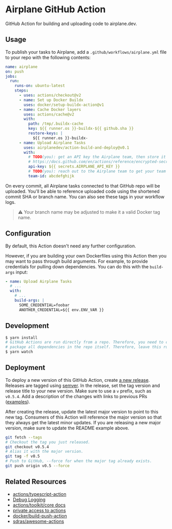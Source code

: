 # Airplane GitHub Action

GitHub Action for building and uploading code to airplane.dev.

## Usage

To publish your tasks to Airplane, add a `.github/workflows/airplane.yml` file to your repo with the following contents:

```yaml
name: airplane
on: push
jobs:
  run:
    runs-on: ubuntu-latest
    steps:
      - uses: actions/checkout@v2
      - name: Set up Docker Buildx
        uses: docker/setup-buildx-action@v1
      - name: Cache Docker layers
        uses: actions/cache@v2
        with:
          path: /tmp/.buildx-cache
          key: ${{ runner.os }}-buildx-${{ github.sha }}
          restore-keys: |
            ${{ runner.os }}-buildx-
      - name: Upload Airplane Tasks
        uses: airplanedev/action-build-and-deploy@v0.1
        with:
          # TODO(you): get an API key the Airplane team, then store it as a GitHub Secret:
          # https://docs.github.com/en/actions/reference/encrypted-secrets#creating-encrypted-secrets-for-a-repository
          api-key: ${{ secrets.AIRPLANE_API_KEY }}
          # TODO(you): reach out to the Airplane team to get your team's ID
          team-id: abcdefghijk
```

On every commit, all Airplane tasks connected to that GitHub repo will be uploaded. You'll be able to reference uploaded code using the shortened commit SHA or branch name. You can also see these tags in your workflow logs.

> ⚠️ Your branch name may be adjusted to make it a valid Docker tag name.

## Configuration

By default, this Action doesn't need any further configuration.

However, if you are building your own Dockerfiles using this Action then you may want to pass through build arguments. For example, to provide credentials for pulling down dependencies. You can do this with the `build-args` input:

```yaml
- name: Upload Airplane Tasks
  # ...
  with:
    # ...
    build-args: |
      SOME_CREDENTIAL=foobar
      ANOTHER_CREDENTIAL=${{ env.ENV_VAR }}
```

## Development

```sh
$ yarn install
# GitHub Actions are run directly from a repo. Therefore, you need to compile and
# package all dependencies in the repo itself. Therefore, leave this running:
$ yarn watch
```

## Deployment

To deploy a new version of this GitHub Action, create [a new release](https://github.com/airplanedev/action-build-and-deploy/releases/new). Releases are tagged using [semver](https://github.com/actions/toolkit/blob/master/docs/action-versioning.md#versioning). In the release, set the tag version and release title to your new version. Make sure to use a `v` prefix, such as `v0.5.4`. Add a description of the changes with links to previous PRs ([examples](https://github.com/airplanedev/action-build-and-deploy/releases)).

After creating the release, update the latest major version to point to this new tag. Consumers of this Action will reference the major version so that they always get the latest minor updates. If you are releasing a new major version, make sure to update the README example above.

```sh
git fetch --tags
# Checkout the tag you just released.
git checkout v0.5.4
# Alias it with the major version.
git tag -f v0.5
# Push to GitHub, --force for when the major tag already exists.
git push origin v0.5 --force
```

## Related Resources

- [actions/typescript-action](https://github.com/actions/typescript-action)
- [Debug Logging](https://github.com/actions/toolkit/blob/main/docs/action-debugging.md#step-debug-logs)
- [actions/toolkit/core docs](https://github.com/actions/toolkit/tree/main/packages/core)
- [private access to actions](https://github.com/marketplace/actions/private-actions-checkout)
- [docker/build-push-action](https://github.com/docker/build-push-action)
- [sdras/awesome-actions](https://github.com/sdras/awesome-actions)

